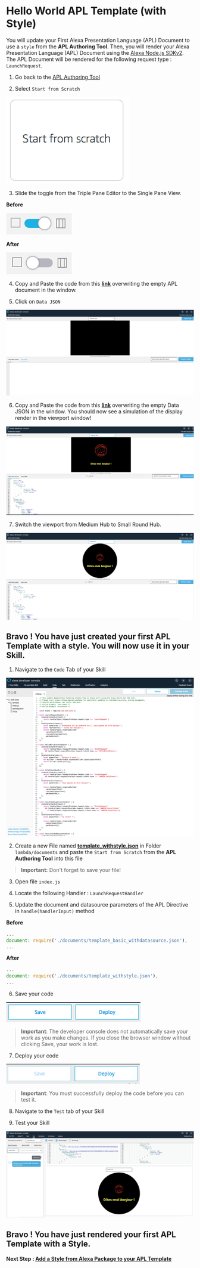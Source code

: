# Hello World APL Template (with Style)

You will update your First Alexa Presentation Language (APL) Document to use a ```style``` from the **APL Authoring Tool**.
Then, you will render your Alexa Presentation Language (APL) Document using the [Alexa Node.js SDKv2](https://github.com/alexa/alexa-skills-kit-sdk-for-nodejs). The APL Document will be rendered for the following request type : ```LaunchRequest```.

1. Go back to the [APL Authoring Tool](https://developer.amazon.com/alexa/console/ask/displays)

2. Select `Start from Scratch`

![start-from-scratch](./images/button-start-from-scratch.png)

3. Slide the toggle from the Triple Pane Editor to the Single Pane View.

**Before**

![toggle-layout](./images/toggle-layout-view.png)

**After**

![toggle-code](./images/toggle-code-view.png)

4. Copy and Paste the code from this **[link](../lambda/custom/documents/template_withstyle.json)** overwriting the empty APL document in the window.

5. Click on `Data JSON`

![data-json](./images/data-json.png)

6. Copy and Paste the code from this **[link](../lambda/custom/datasources/datasource_basic.json)** overwriting the empty Data JSON in the window. You should now see a simulation of the display render in the viewport window!

![medium-hub](./images/style-medium-hub.png)


7. Switch the viewport from Medium Hub to Small Round Hub.

![small-hub](./images/style-small-hub.png)

## Bravo ! You have just created your first APL Template with a style. You will now use it in your Skill.


1. Navigate to the `Code` Tab of your Skill

![backend_hosted_skill](./images/backend_hosted_skill.png)

2. Create a new File named **[template_withstyle.json](../lambda/custom/documents/template_withstyle.json)** in Folder ```lambda/documents``` and paste the `Start from Scratch` from the **APL Authoring Tool** into this file

> **Important:** Don't forget to save your file!

3. Open file ```index.js```

4. Locate the following Handler : `LaunchRequestHandler`

5. Update the document and datasource parameters of the APL Directive in ```handle(handlerInput)```  method

**Before**

```javascript
...
document: require('./documents/template_basic_withdatasource.json'),
...
```

**After**
```javascript
...
document: require('./documents/template_withstyle.json'),
...
```

6. Save your code

![save_backend](./images/save_backend.png)

>  **Important**: The developer console does not automatically save your work as you make changes. If you close the browser window without clicking Save, your work is lost.

7. Deploy your code

![deploy_backend](./images/deploy_backend.png)

> **Important**: You must successfully deploy the code before you can test it.

8. Navigate to the `Test` tab of your Skill

9. Test your Skill

![simulator](./images/simulator-style.png)

## Bravo ! You have just rendered your first APL Template with a Style.

#### Next Step : [Add a Style from Alexa Package to your APL Template](./04-style-package.md)